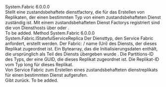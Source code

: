 <Type Name="IStatefulServiceFactory" FullName="System.Fabric.IStatefulServiceFactory">
  <TypeSignature Language="C#" Value="public interface IStatefulServiceFactory" />
  <TypeSignature Language="ILAsm" Value=".class public interface auto ansi abstract IStatefulServiceFactory" />
  <TypeSignature Language="DocId" Value="T:System.Fabric.IStatefulServiceFactory" />
  <TypeSignature Language="VB.NET" Value="Public Interface IStatefulServiceFactory" />
  <TypeSignature Language="F#" Value="type IStatefulServiceFactory = interface" />
  <AssemblyInfo>
    <AssemblyName>System.Fabric</AssemblyName>
    <AssemblyVersion>6.0.0.0</AssemblyVersion>
  </AssemblyInfo>
  <Interfaces />
  <Docs>
    <summary>
      <para>Stellt eine zustandsbehaftete dienstfactory, die für das Erstellen von Replikaten, der einen bestimmten Typ von einem zustandsbehafteten Dienst zuständig ist. Mit einem zustandsbehafteten Dienst Factorys registriert sind die <see cref="T:System.Fabric.FabricRuntime" /> von Diensthosts über <see cref="M:System.Fabric.FabricRuntime.RegisterStatefulServiceFactory(System.String,System.Fabric.IStatefulServiceFactory)" /> oder <see cref="M:System.Fabric.FabricRuntime.RegisterStatefulServiceFactoryAsync(System.String,System.Fabric.IStatefulServiceFactory,System.TimeSpan,System.Threading.CancellationToken)" />.</para>
    </summary>
    <remarks>To be added.</remarks>
  </Docs>
  <Members>
    <Member MemberName="CreateReplica">
      <MemberSignature Language="C#" Value="public System.Fabric.IStatefulServiceReplica CreateReplica (string serviceTypeName, Uri serviceName, byte[] initializationData, Guid partitionId, long replicaId);" />
      <MemberSignature Language="ILAsm" Value=".method public hidebysig newslot virtual instance class System.Fabric.IStatefulServiceReplica CreateReplica(string serviceTypeName, class System.Uri serviceName, unsigned int8[] initializationData, valuetype System.Guid partitionId, int64 replicaId) cil managed" />
      <MemberSignature Language="DocId" Value="M:System.Fabric.IStatefulServiceFactory.CreateReplica(System.String,System.Uri,System.Byte[],System.Guid,System.Int64)" />
      <MemberSignature Language="VB.NET" Value="Public Function CreateReplica (serviceTypeName As String, serviceName As Uri, initializationData As Byte(), partitionId As Guid, replicaId As Long) As IStatefulServiceReplica" />
      <MemberSignature Language="F#" Value="abstract member CreateReplica : string * Uri * byte[] * Guid * int64 -&gt; System.Fabric.IStatefulServiceReplica" Usage="iStatefulServiceFactory.CreateReplica (serviceTypeName, serviceName, initializationData, partitionId, replicaId)" />
      <MemberType>Method</MemberType>
      <AssemblyInfo>
        <AssemblyName>System.Fabric</AssemblyName>
        <AssemblyVersion>6.0.0.0</AssemblyVersion>
      </AssemblyInfo>
      <ReturnValue>
        <ReturnType>System.Fabric.IStatefulServiceReplica</ReturnType>
      </ReturnValue>
      <Parameters>
        <Parameter Name="serviceTypeName" Type="System.String" />
        <Parameter Name="serviceName" Type="System.Uri" />
        <Parameter Name="initializationData" Type="System.Byte[]" />
        <Parameter Name="partitionId" Type="System.Guid" />
        <Parameter Name="replicaId" Type="System.Int64" />
      </Parameters>
      <Docs>
        <param name="serviceTypeName">
          <para>Der Diensttyp, den Service Fabric anfordert, erstellt werden.</para>
        </param>
        <param name="serviceName">
          <para>Der Fabric: / name (Uri) des Diensts, der dieses Replikat zugeordnet ist.</para>
        </param>
        <param name="initializationData">
          <para>Ein Bytearray, das die Initialisierungsdaten enthält, die ursprünglich als Teil des Diensts übergeben wurde <see cref="T:System.Fabric.Description.ServiceDescription" />.</para>
        </param>
        <param name="partitionId">
          <para>Die Partitions-ID des Typs, der eine GUID, die dieses Replikat zugeordnet ist.</para>
        </param>
        <param name="replicaId">
          <para>Die Replikat-ID vom Typ long für dieses Replikat. </para>
        </param>
        <summary>
          <para>Von Service Fabric zum Erstellen eines zustandsbehafteten dienstreplikats für einen bestimmten Dienst aufgerufen.</para>
        </summary>
        <returns>
          <para>Gibt <see cref="T:System.Fabric.IStatefulServiceReplica" />zurück.</para>
        </returns>
        <remarks>To be added.</remarks>
      </Docs>
    </Member>
  </Members>
</Type>